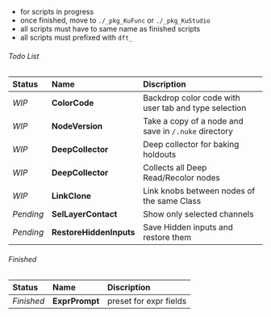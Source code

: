 - for scripts in progress
- once finished, move to `./_pkg_KuFunc` or `./_pkg_KuStudio`
- all scripts must have to same name as finished scripts
- all scripts must prefixed with `dft_`


###### Todo List
|Status|Name|Discription|
| :--- | :---- | :---- |
| *WIP* | **ColorCode** | Backdrop color code with user tab and type selection
| *WIP* | **NodeVersion** | Take a copy of a node and save in `/.nuke` directory
| *WIP* | **DeepCollector** | Deep collector for baking holdouts
| *WIP* | **DeepCollector** | Collects all Deep Read/Recolor nodes
| *WIP* | **LinkClone** | Link knobs between nodes of the same Class
| *Pending* | **SelLayerContact** | Show only selected channels
| *Pending* | **RestoreHiddenInputs** | Save Hidden inputs and restore them


###### Finished
|Status|Name|Discription|
| :--- | :---- | :---- |
| *Finished* | **ExprPrompt** | preset for expr fields
